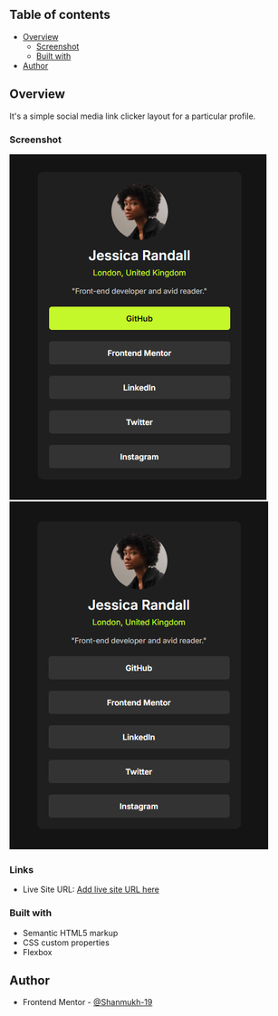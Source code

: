 ## Table of contents

- [Overview](#overview)
  - [Screenshot](#screenshot)
  - [Built with](#built-with)
- [Author](#author)
## Overview
 
 It's a simple social media link clicker layout for a particular profile.

### Screenshot
![alt text](image-1.png)
![alt text](image.png)


### Links

- Live Site URL: [Add live site URL here]([https://your-live-site-url.com](https://shanmukh-19.github.io/Social-link-profile/))

### Built with

- Semantic HTML5 markup
- CSS custom properties
- Flexbox

## Author

- Frontend Mentor - [@Shanmukh-19](https://www.frontendmentor.io/profile/Shanmukh-19)

